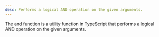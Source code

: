 ```yaml
---
desc: Performs a logical AND operation on the given arguments.
---
```


The and function is a utility function in TypeScript that performs a
logical AND operation on the given arguments.
